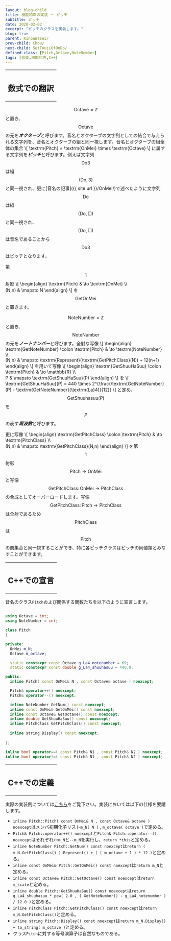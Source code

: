 ```yaml
---
layout: blog-child
title: 機能和声の実装 － ピッチ
subtitle: ピッチ
date: 2020-02-02
excerpt: "ピッチのクラスを実装します。"
blog: true
parent: KinouWasei/
prev-child: Chou/
next-child: SetToujiOfOnDo/
defined-class: [Pitch,Octave,NoteNumber]
tags: [音楽,機能和声,C++]
---
```


<table>
  <tr>
    <th>
      <h2>数式での翻訳</h2>
    </th>
  </tr>
</table>

$$\textrm{Octave} = \mathbb{Z}$$と置き、$$\textrm{Octave}$$の元を***オクターブ***と呼びます。音名とオクターブの文字列としての結合で与えられる文字列を、音名とオクターブの組と同一視します。音名とオクターブの組全体の集合
\\[
\textrm{Pitch} = \textrm{OnMei} \times \textrm{Octave}
\\]
に属する文字列を***ピッチ***と呼びます。例えば文字列$$\textrm{Do}3$$は組$$(\textrm{Do},3)$$と同一視され、更に[音名の記事]({{ site.url }}/OnMei/)で述べたように文字列$$\textrm{Do}$$は組$$(\textrm{Do},\textrm{□})$$と同一視され、$$(\textrm{Do},\textrm{□})$$は音名であることから$$\textrm{Do}3$$はピッチとなります。

第$$1$$射影
\\[
\begin{align}
\textrm{Pitch} & \to \textrm{OnMei} \\\\\
(N,n) & \mapsto N
\end{align}
\\]
を$$\textrm{GetOnMei}$$と置きます。

$$\textrm{NoteNumber} = \mathbb{Z}$$と置き、$$\textrm{NoteNumber}$$の元を***ノートナンバー***と呼びます。全射な写像
\\[
\begin{align}
\textrm{GetNoteNumber} \colon \textrm{Pitch} & \to \textrm{NoteNumber} \\\\\
(N,n) & \mapsto \textrm{Represent}(\textrm{GetPitchClass}(N)) + 12(n+1)
\end{align}
\\]
を用いて写像
\\[
\begin{align}
\textrm{GetShuuHaSuu} \colon \textrm{Pitch} & \to \mathbb{R} \\\\\
P & \mapsto \textrm{GetShuuHaSuu}(P)
\end{align}
\\]
を
\\[
\textrm{GetShuuHaSuu}(P) = 440 \times 2^{\frac{\textrm{GetNoteNumber}(P) - \textrm{GetNoteNumber}(\textrm{La}4)}{12}}
\\]
と定め、$$\textrm{GetShuuhasuu}(P)$$を$$P$$の表す***周波数***と呼びます。

更に写像
\\[
\begin{align}
\textrm{GetPitchClass} \colon \textrm{Pitch} & \to \textrm{PitchClass} \\\\\
(N,n) & \mapsto \textrm{GetPitchClass}(N,n)
\end{align}
\\]
を第$$1$$射影$$\textrm{Pitch} \to \textrm{OnMei}$$と写像$$\textrm{GetPitchClass} \colon \textrm{OnMei} \to \textrm{PitchClass}$$の合成としてオーバーロードします。写像$$\textrm{GetPitchClass} \colon \textrm{Pitch} \to \textrm{PitchClass}$$は全射であるため$$\textrm{PitchClass}$$は$$\textrm{Pitch}$$の商集合と同一視することができ、特に各ピッチクラスはピッチの同値類とみなすことができます。


<table>
  <tr>
    <th>
      <h2>C++での宣言</h2>
    </th>
  </tr>
</table>

音名のクラス`Pitch`および関係する関数たちを以下のように宣言します。

~~~c++

using Octave = int;
using NoteNumber = int;

class Pitch
{

private:
  OnMei m_N;
  Octave m_octave;

  static constexpr const Octave g_La4_notenumber = 69;
  static constexpr const double g_La4_shuuhasuu = 440.0;

public:
  inline Pitch( const OnMei& N , const Octave& octave ) noexcept;

  Pitch& operator++() noexcept;
  Pitch& operator--() noexcept;

  inline NoteNumber GetNum() const noexcept;
  inline const OnMei& GetOnMei() const noexcept;
  inline const Octave& GetOctave() const noexcept;
  inline double GetShuuHaSuu() const noexcept;
  inline PitchClass GetPitchClass() const noexcept;
  
  inline string Display() const noexcept;
  
};

inline bool operator==( const Pitch& N1 , const Pitch& N2 ) noexcept;
inline bool operator!=( const Pitch& N1 , const Pitch& N2 ) noexcept;

~~~


<table>
  <tr>
    <th>
      <h2>C++での定義</h2>
    </th>
  </tr>
</table>

実際の実装例については[こちら](https://github.com/p-adic/cpp/tree/master/Music/OnMei/Pitch)をご覧下さい。実装においては以下の仕様を要請します。
- `inline Pitch::Pitch( const OnMei& N , const Octave& octave ) noexcept`はメンバ初期化子リスト`m_N( N )` , `m_octave( octave )`で定める。
- `Pitch& Pitch::operator++() noexcept`と`Pitch& Pitch::operator--() noexcept`はそれぞれ`++m_N`と`--m_N`を実行し、`return *this`と定める。
- `inline NoteNumber Pitch::GetNum() const noexcept`は`return ( m_N.GetPitchClass() ).Represent() + ( ( m_octave + 1 ) * 12 )`と定める。
- `inline const OnMei& Pitch::GetOnMei() const noexcept`は`return m_N`と定める。
- `inline const Octave& Pitch::GetOctave() const noexcept`は`return m_scale`と定める。
- `inline double Pitch::GetShuuHaSuu() const noexcept`は`return g_La4_shuuhasuu * pow( 2.0 , ( GetNoteNumber() - g_La4_notenumber ) / 12.0 )`と定める。
- `inline PitchClass Pitch::GetPitchClass() const noexcept`は`return m_N.GetPitchClass()`と定める。
- `inline string Pitch::Display() const noexcept`は`return m_N.Display() + to_string( m_octave )`と定める。
- クラス`Pitch`に対する等号演算子は自然なものである。
